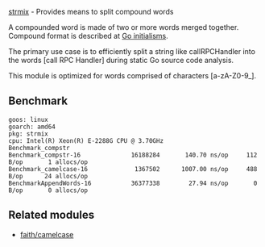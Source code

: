 [strmix](https://pkg.go.dev/github.com/gregoryv/strmix) - Provides means to split compound words

A compounded word is made of two or more words merged together.
Compound format is described at [Go initialisms](
https://github.com/golang/go/wiki/CodeReviewComments#initialisms
).

The primary use case is to efficiently split a string like
callRPCHandler into the words [call RPC Handler] during static Go
source code analysis.

This module is optimized for words comprised of characters
[a-zA-Z0-9_].

## Benchmark

    goos: linux
    goarch: amd64
    pkg: strmix
    cpu: Intel(R) Xeon(R) E-2288G CPU @ 3.70GHz
    Benchmark_compstr
    Benchmark_compstr-16              16188284       140.70 ns/op     112 B/op       1 allocs/op
    Benchmark_camelcase-16             1367502      1007.00 ns/op     488 B/op      24 allocs/op
    BenchmarkAppendWords-16           36377338        27.94 ns/op       0 B/op       0 allocs/op


## Related modules

- [faith/camelcase](https://pkg.go.dev/github.com/fatih/camelcase)

